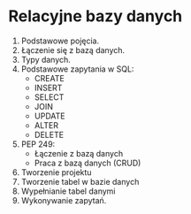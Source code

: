 # Relacyjne bazy danych

1. Podstawowe pojęcia.
2. Łączenie się z bazą danych.
3. Typy danych.
4. Podstawowe zapytania w SQL:
   * CREATE
   * INSERT
   * SELECT
   * JOIN
   * UPDATE
   * ALTER
   * DELETE
5. PEP 249:
   * Łączenie z bazą danych
   * Praca z bazą danych (CRUD)
6. Tworzenie projektu
7. Tworzenie tabel w bazie danych
8. Wypełnianie tabel danymi
9. Wykonywanie zapytań.
